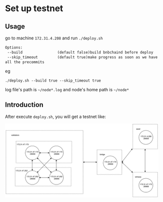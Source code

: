# Set up testnet 

## Usage

go to machine `172.31.4.208` and run `./deploy.sh`

```
Options:
 --build     			(default false)build bnbchaind before deploy
 --skip_timeout     	(default true)make progress as soon as we have all the precommits
```

eg
```
./deploy.sh --build true --skip_timeout true
```

log file's path is `~/node*.log` and node's home path is `~/node*`

## Introduction

After execute `deploy.sh`, you will get a testnet like:

![](./testnet.png)


